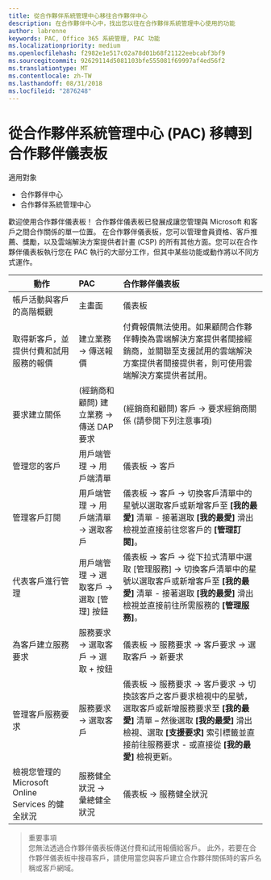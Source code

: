 ```yaml
---
title: 從合作夥伴系統管理中心移往合作夥伴中心
description: 在合作夥伴中心中，找出您以往在合作夥伴系統管理中心使用的功能
author: labrenne
keywords: PAC, Office 365 系統管理, PAC 功能
ms.localizationpriority: medium
ms.openlocfilehash: f2982e1e517c02a78d01b68f21122eebcabf3bf9
ms.sourcegitcommit: 92629114d5081103bfe555081f69997af4ed56f2
ms.translationtype: MT
ms.contentlocale: zh-TW
ms.lasthandoff: 08/31/2018
ms.locfileid: "2876248"
---
```

# <a name="moving-from-partner-admin-center-pac-to-the-partner-dashboard"></a>從合作夥伴系統管理中心 (PAC) 移轉到合作夥伴儀表板

適用對象
- 合作夥伴中心
- 合作夥伴系統管理中心

歡迎使用合作夥伴儀表板！ 合作夥伴儀表板已發展成讓您管理與 Microsoft 和客戶之間合作關係的單一位置。 在合作夥伴儀表板，您可以管理會員資格、客戶推薦、獎勵，以及雲端解決方案提供者計畫 (CSP) 的所有其他方面。您可以在合作夥伴儀表板執行您在 PAC 執行的大部分工作，但其中某些功能或動作將以不同方式運作。 


|**動作**   |**PAC**   |**合作夥伴儀表板**   |
|--------------|:--------------|:---------------|
|帳戶活動與客戶的高階概觀|主畫面|儀表板|
|取得新客戶，並提供付費和試用服務的報價|建立業務 -> 傳送報價|付費報價無法使用。如果顧問合作夥伴轉換為雲端解決方案提供者間接經銷商，並關聯至支援試用的雲端解決方案提供者間接提供者，則可使用雲端解決方案提供者試用。 |
|要求建立關係|(經銷商和顧問) 建立業務 -> 傳送 DAP 要求|(經銷商和顧問) 客戶 -> 要求經銷商關係 (請參閱下列注意事項)|
|管理您的客戶|用戶端管理 -> 用戶端清單|儀表板 -> 客戶|
|管理客戶訂閱|用戶端管理 -> 用戶端清單 -> 選取客戶|儀表板 -> 客戶 -> 切換客戶清單中的星號以選取客戶或新增客戶至 **[我的最愛]** 清單 - 接著選取 **[我的最愛]** 滑出檢視並直接前往您客戶的 **[管理訂閱]**。|
|代表客戶進行管理|用戶端管理 -> 選取客戶 -> 選取 [管理] 按鈕|儀表板 -> 客戶 -> 從下拉式清單中選取 [管理服務] -> 切換客戶清單中的星號以選取客戶或新增客戶至 **[我的最愛]** 清單 - 接著選取 **[我的最愛]** 滑出檢視並直接前往所需服務的 **[管理服務]**。|
|為客戶建立服務要求|服務要求 -> 選取客戶 -> 選取 + 按鈕 | 儀表板 -> 服務要求 -> 客戶要求 -> 選取客戶 -> 新要求|
|管理客戶服務要求| 服務要求 -> 選取客戶|儀表板 -> 服務要求 -> 客戶要求 -> 切換該客戶之客戶要求檢視中的星號，選取客戶或新增服務要求至 **[我的最愛]** 清單 – 然後選取 **[我的最愛]** 滑出檢視、選取 **[支援要求]** 索引標籤並直接前往服務要求 - 或直接從 **[我的最愛]** 檢視更新。|
|檢視您管理的 Microsoft Online Services 的健全狀況|服務健全狀況 -> 彙總健全狀況|儀表板 -> 服務健全狀況|

>重要事項<br>
您無法透過合作夥伴儀表板傳送付費和試用報價給客戶。 此外，若要在合作夥伴儀表板中搜尋客戶，請使用當您與客戶建立合作夥伴關係時的客戶名稱或客戶網域。
